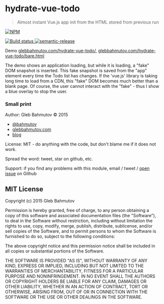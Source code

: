 # hydrate-vue-todo

> Almost instant Vue.js app init from the HTML stored from previous run

[![NPM][hydrate-vue-todo-icon] ][hydrate-vue-todo-url]

[![Build status][hydrate-vue-todo-ci-image] ][hydrate-vue-todo-ci-url]
[![semantic-release][semantic-image] ][semantic-url]

Demo [glebbahmutov.com/hydrate-vue-todo/](https://glebbahmutov.com/hydrate-vue-todo/),
[glebbahmutov.com/hydrate-vue-todo/bare.html](https://glebbahmutov.com/hydrate-vue-todo/bare.html)

The demo shows an application loading, but while it is loading, a "fake" DOM snapshot
is inserted. This fake snapshot is saved from the "app" element every time the Todo list
has changes. If the 'vue.js' library is taking long time to load from a CDN, this
"fake" DOM becomes much better than a blank page. Of course, the user cannot interact
with the "fake" - thus I show a blue overlay to stop the user.

### Small print

Author: Gleb Bahmutov &copy; 2015

* [@bahmutov](https://twitter.com/bahmutov)
* [glebbahmutov.com](http://glebbahmutov.com)
* [blog](http://glebbahmutov.com/blog/)

License: MIT - do anything with the code, but don't blame me if it does not work.

Spread the word: tweet, star on github, etc.

Support: if you find any problems with this module, email / tweet /
[open issue](https://github.com/bahmutov/hydrate-vue-todo/issues) on Github

## MIT License

Copyright (c) 2015 Gleb Bahmutov

Permission is hereby granted, free of charge, to any person
obtaining a copy of this software and associated documentation
files (the "Software"), to deal in the Software without
restriction, including without limitation the rights to use,
copy, modify, merge, publish, distribute, sublicense, and/or sell
copies of the Software, and to permit persons to whom the
Software is furnished to do so, subject to the following
conditions:

The above copyright notice and this permission notice shall be
included in all copies or substantial portions of the Software.

THE SOFTWARE IS PROVIDED "AS IS", WITHOUT WARRANTY OF ANY KIND,
EXPRESS OR IMPLIED, INCLUDING BUT NOT LIMITED TO THE WARRANTIES
OF MERCHANTABILITY, FITNESS FOR A PARTICULAR PURPOSE AND
NONINFRINGEMENT. IN NO EVENT SHALL THE AUTHORS OR COPYRIGHT
HOLDERS BE LIABLE FOR ANY CLAIM, DAMAGES OR OTHER LIABILITY,
WHETHER IN AN ACTION OF CONTRACT, TORT OR OTHERWISE, ARISING
FROM, OUT OF OR IN CONNECTION WITH THE SOFTWARE OR THE USE OR
OTHER DEALINGS IN THE SOFTWARE.

[hydrate-vue-todo-icon]: https://nodei.co/npm/hydrate-vue-todo.png?downloads=true
[hydrate-vue-todo-url]: https://npmjs.org/package/hydrate-vue-todo
[hydrate-vue-todo-ci-image]: https://travis-ci.org/bahmutov/hydrate-vue-todo.png?branch=master
[hydrate-vue-todo-ci-url]: https://travis-ci.org/bahmutov/hydrate-vue-todo
[semantic-image]: https://img.shields.io/badge/%20%20%F0%9F%93%A6%F0%9F%9A%80-semantic--release-e10079.svg
[semantic-url]: https://github.com/semantic-release/semantic-release
